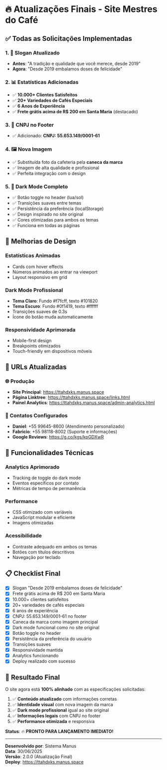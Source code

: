 # 🔥 Atualizações Finais - Site Mestres do Café

## ✅ Todas as Solicitações Implementadas

### 1. 📝 **Slogan Atualizado**
- **Antes**: "A tradição e qualidade que você merece, desde 2019"
- **Agora**: "Desde 2019 embalamos doses de felicidade"

### 2. 📊 **Estatísticas Adicionadas**
- ✅ **10.000+ Clientes Satisfeitos**
- ✅ **20+ Variedades de Cafés Especiais**
- ✅ **6 Anos de Experiência**
- ✅ **Frete grátis acima de R$ 200 em Santa Maria** (destacado)

### 3. 🏢 **CNPJ no Footer**
- ✅ Adicionado: **CNPJ: 55.653.149/0001-61**

### 4. 🖼️ **Nova Imagem**
- ✅ Substituída foto da cafeteria pela **caneca da marca**
- ✅ Imagem de alta qualidade e profissional
- ✅ Perfeita integração com o design

### 5. 🌙 **Dark Mode Completo**
- ✅ Botão toggle no header (lua/sol)
- ✅ Transições suaves entre temas
- ✅ Persistência da preferência (localStorage)
- ✅ Design inspirado no site original
- ✅ Cores otimizadas para ambos os temas
- ✅ Funciona em todas as páginas

## 🎨 **Melhorias de Design**

### Estatísticas Animadas
- Cards com hover effects
- Números animados ao entrar na viewport
- Layout responsivo em grid

### Dark Mode Profissional
- **Tema Claro**: Fundo #f7fcff, texto #101820
- **Tema Escuro**: Fundo #0f1419, texto #ffffff
- Transições suaves de 0.3s
- Ícone do botão muda automaticamente

### Responsividade Aprimorada
- Mobile-first design
- Breakpoints otimizados
- Touch-friendly em dispositivos móveis

## 🔗 **URLs Atualizadas**

### 🌐 **Produção**
- **Site Principal**: https://ttahdxks.manus.space
- **Página Linktree**: https://ttahdxks.manus.space/links.html
- **Painel Analytics**: https://ttahdxks.manus.space/admin-analytics.html

### 📱 **Contatos Configurados**
- **Daniel**: +55 99645-8600 (Atendimento personalizado)
- **Fabricio**: +55 98118-8002 (Suporte e informações)
- **Google Reviews**: https://g.co/kgs/kpGDXwR

## 🚀 **Funcionalidades Técnicas**

### Analytics Aprimorado
- Tracking de toggle do dark mode
- Eventos específicos por contato
- Métricas de tempo de permanência

### Performance
- CSS otimizado com variáveis
- JavaScript modular e eficiente
- Imagens otimizadas

### Acessibilidade
- Contraste adequado em ambos os temas
- Botões com títulos descritivos
- Navegação por teclado

## 📋 **Checklist Final**

- [x] Slogan "Desde 2019 embalamos doses de felicidade"
- [x] Frete grátis acima de R$ 200 em Santa Maria
- [x] 10.000+ clientes satisfeitos
- [x] 20+ variedades de cafés especiais
- [x] 6 anos de experiência
- [x] CNPJ: 55.653.149/0001-61 no footer
- [x] Caneca da marca como imagem principal
- [x] Dark mode funcional como no site original
- [x] Botão toggle no header
- [x] Persistência da preferência do usuário
- [x] Transições suaves
- [x] Responsividade mantida
- [x] Analytics funcionando
- [x] Deploy realizado com sucesso

## 🎯 **Resultado Final**

O site agora está **100% alinhado** com as especificações solicitadas:

1. ✅ **Conteúdo atualizado** com informações corretas
2. ✅ **Identidade visual** com nova imagem da marca
3. ✅ **Dark mode profissional** igual ao site original
4. ✅ **Informações legais** com CNPJ no footer
5. ✅ **Performance otimizada** e responsiva

**Status**: 🔥 **PRONTO PARA LANÇAMENTO IMEDIATO!**

---

**Desenvolvido por**: Sistema Manus  
**Data**: 30/06/2025  
**Versão**: 2.0.0 (Atualização Final)  
**Deploy**: https://ttahdxks.manus.space


